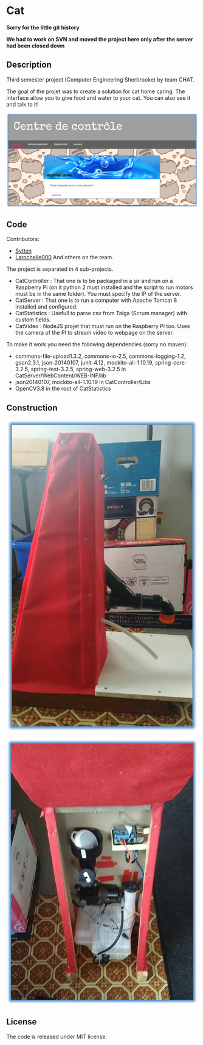 # Cat

**Sorry for the little git history**

**We had to work on SVN and moved the project here only after the server had been closed down**

## Description
Third semester project (Computer Engineering Sherbrooke) by team CHAT.

The goal of the projet was to create a solution for cat home caring. 
The interface allow you to give food and water to your cat.
You can also see it and talk to it!

![Control Center Image](/ControlCenter.png "Control Center")

## Code
Contributors:
- [Sytten](https://github.com/Sytten)
- [Larochelle000](https://github.com/Larochelle000)
And others on the team.

The project is separated in 4 sub-projects.
- CatController : That one is to be packaged in a jar and run on a Raspberry Pi (on it python 2 must installed and the script to run motors must be in the same folder). You must specify the IP of the server.
- CatServer : That one is to run a computer with Apache Tomcat 8 installed and configured.
- CatStatistics : Usefull to parse csv from Taiga (Scrum manager) with custom fields.
- CatVideo : NodeJS projet that must run on the Raspberry Pi too. Uses the camera of the PI to stream video to webpage on the server.

To make it work you need the following dependencies (sorry no maven):
- commons-file-upload1.3.2, commons-io-2.5, commons-logging-1.2, gson2.3.1, json-20140107, junit-4.12, mockito-all-1.10.19, spring-core-3.2.5, spring-test-3.2.5, spring-web-3.2.5 in CatServer/WebContent/WEB-INF/lib
- json20140107, mockito-all-1.10.19 in CatController/Libs
- OpenCV3.8 in the root of CatStatistics

## Construction
![Construction Side](/Construction1.png "Construction Side")

![Construction Behind](/Construction2.png "Construction Behind")

## License
The code is released under MIT license.
